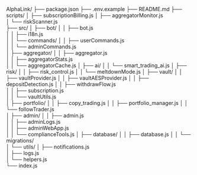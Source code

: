 AlphaLink/
├── package.json
├── .env.example
├── README.md
├── scripts/
│   ├── subscriptionBilling.js
│   ├── aggregatorMonitor.js    
│   └── riskScanner.js       
├── src/
│   ├── bot/
│   │   ├── bot.js             
│   │   ├── i18n.js        
│   │   └── commands/
│   │       ├── userCommands.js   
│   │       └── adminCommands.js  
│   ├── aggregator/
│   │   ├── aggregator.js         
│   │   ├── aggregatorStats.js   
│   │   └── aggregatorCache.js
│   ├── ai/
│   │   └── smart_trading_ai.js
│   ├── risk/
│   │   ├── risk_control.js 
│   │   └── meltdownMode.js
│   ├── vault/
│   │   ├── vaultProvider.js 
│   │   ├── vaultAESProvider.js 
│   │   ├── depositDetection.js 
│   │   ├── withdrawFlow.js   
│   │   ├── subscription.js     
│   │   └── vaultUtils.js      
│   ├── portfolio/
│   │   ├── copy_trading.js 
│   │   ├── portfolio_manager.js
│   │   └── followTrader.js   
│   ├── admin/
│   │   ├── admin.js        
│   │   ├── adminLogs.js       
│   │   ├── adminWebApp.js     
│   │   └── complianceTools.js
│   ├── database/
│   │   ├── database.js
│   │   └── migrations/  
│   └── utils/
│       ├── notifications.js  
│       ├── logs.js        
│       └── helpers.js          
└── index.js      
